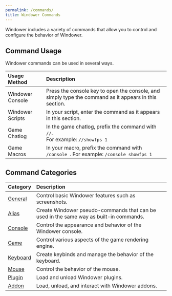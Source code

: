 ```yaml
---
permalink: /commands/
title: Windower Commands
---
```


Windower includes a variety of commands that allow you to control and configure the behavior of Windower.

## Command Usage
Windower commands can be used in several ways.

| Usage Method | Description |
|:---|:---|
| Windower Console | Press the console key to open the console, and simply type the command as it appears in this section. |
| Windower Scripts | In your script, enter the command as it appears in this section. |
| Game Chatlog | In the game chatlog, prefix the command with `//`.<br> For example: `//showfps 1` |
| Game Macros | In your macro, prefix the command with `/console `. For example: `/console showfps 1` |

## Command Categories

| Category | Description |
|:---|:---|
| [General](general/) | Control basic Windower features such as screenshots. |
| [Alias](alias/) | Create Windower pseudo-commands that can be used in the same way as built-in commands. |
| [Console](console/) | Control the appearance and behavior of the Windower console. |
| [Game](game/) | Control various aspects of the game rendering engine. |
| [Keyboard](keyboard/) | Create keybinds and manage the behavior of the keyboard. |
| [Mouse](mouse/) | Control the behavior of the mouse. |
| [Plugin](plugin/) | Load and unload Windower plugins. |
| [Addon](addon/) | Load, unload, and interact with Windower addons. |
